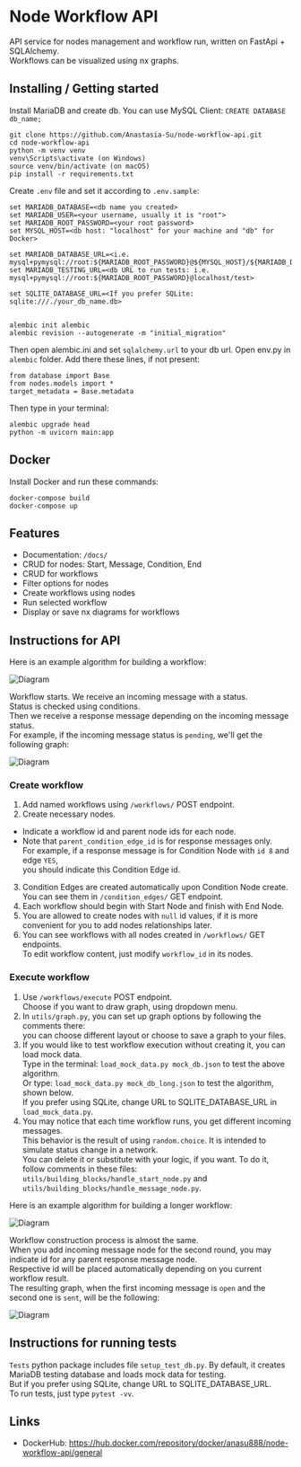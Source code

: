 
# Node Workflow API

API service for nodes management and workflow run, 
written on FastApi + SQLAlchemy.  
Workflows can be visualized using nx graphs.

## Installing / Getting started

Install MariaDB and create db. You can use MySQL Client: `CREATE DATABASE db_name;`

```shell
git clone https://github.com/Anastasia-Su/node-workflow-api.git
cd node-workflow-api
python -m venv venv
venv\Scripts\activate (on Windows)
source venv/bin/activate (on macOS)
pip install -r requirements.txt
```
Create `.env` file and set it according to `.env.sample`:

```shell
set MARIADB_DATABASE=<db name you created>
set MARIADB_USER=<your username, usually it is "root">
set MARIADB_ROOT_PASSWORD=<your root password>
set MYSQL_HOST=<db host: "localhost" for your machine and "db" for Docker>

set MARIADB_DATABASE_URL=<i.e. mysql+pymysql://root:${MARIADB_ROOT_PASSWORD}@${MYSQL_HOST}/${MARIADB_DATABASE}>
set MARIADB_TESTING_URL=<db URL to run tests: i.e. mysql+pymysql://root:${MARIADB_ROOT_PASSWORD}@localhost/test>

set SQLITE_DATABASE_URL=<If you prefer SQLite: sqlite:///./your_db_name.db>


alembic init alembic
alembic revision --autogenerate -m "initial_migration"
```

Then open alembic.ini and set `sqlalchemy.url` to your db url.
Open env.py in `alembic` folder. Add there these lines, if not present:
```shell
from database import Base
from nodes.models import *
target_metadata = Base.metadata
```
Then type in your terminal:
```shell
alembic upgrade head
python -m uvicorn main:app
```

## Docker

Install Docker and run these commands:

```shell
docker-compose build
docker-compose up
```

## Features

* Documentation: `/docs/`
* CRUD for nodes: Start, Message, Condition, End
* CRUD for workflows
* Filter options for nodes
* Create workflows using nodes
* Run selected workflow
* Display or save nx diagrams for workflows



## Instructions for API
Here is an example algorithm for building a workflow:  

![Diagram](images/short_diagram.drawio.png)  

Workflow starts. We receive an incoming message with a status.  
Status is checked using conditions.  
Then we receive a response message depending on the incoming message status.  
For example, if the incoming message status is `pending`, we'll get the following graph:  

![Diagram](images/workflow_graph_pending.png)  

### Create workflow

1. Add named workflows using `/workflows/` POST endpoint.
2. Create necessary nodes.  
* Indicate a workflow id and parent node ids for each node.  
* Note that `parent_condition_edge_id` is for response messages only.  
For example, if a response message is for Condition Node with `id 8` and edge `YES`,  
you should indicate this Condition Edge id.  
3.  Condition Edges are created automatically upon Condition Node create.  
You can see them in `/condition_edges/` GET endpoint.
4. Each workflow should begin with Start Node and finish with End Node.
5. You are allowed to create nodes with `null` id values, if it is more convenient for you to add nodes relationships later.
6. You can see workflows with all nodes created in `/workflows/` GET endpoints.  
To edit workflow content, just modify `workflow_id` in its nodes.

### Execute workflow

1. Use `/workflows/execute` POST endpoint.  
Choose if you want to draw graph, using dropdown menu.  
2. In `utils/graph.py`, you can set up graph options by following the comments there:  
you can choose different layout or choose to save a graph to your files.
3. If you would like to test workflow execution without creating it, you can load mock data.  
Type in the terminal: `load_mock_data.py mock_db.json` to test the above algorithm.  
Or type: `load_mock_data.py mock_db_long.json` to test the algorithm, shown below.  
If you prefer using SQLite, change URL to SQLITE_DATABASE_URL in `load_mock_data.py`.
4. You may notice that each time workflow runs, you get different incoming messages.  
This behavior is the result of using `random.choice`. It is intended to simulate status change in a network.  
You can delete it or substitute with your logic, if you want. To do it, follow comments in these files:  
`utils/building_blocks/handle_start_node.py` and `utils/building_blocks/handle_message_node.py`.  


Here is an example algorithm for building a longer workflow: 

![Diagram](images/long_diagram.drawio.png)  
  
Workflow construction process is almost the same.  
When you add incoming message node for the second round, you may indicate id for any parent response message node.  
Respective id will be placed automatically depending on you current workflow result.  
The resulting graph, when the first incoming message is `open` and the second one is `sent`, will be the following:  
  
![Diagram](images/workflow_graph_long_open_sent.png)  

## Instructions for running tests

`Tests` python package includes file `setup_test_db.py`. By default, it creates MariaDB testing database and loads mock data for testing.  
But if you prefer using SQLite, change URL to SQLITE_DATABASE_URL.   
To run tests, just type `pytest -vv`.


## Links

- DockerHub: https://hub.docker.com/repository/docker/anasu888/node-workflow-api/general
